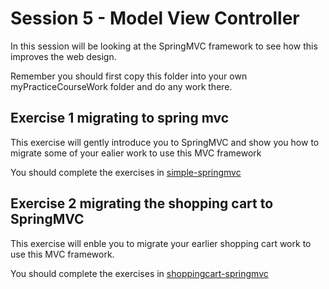 # Session 5 - Model View Controller

In this session will be looking at the SpringMVC framework to see how this improves the web design.

Remember you should first copy this folder into your own myPracticeCourseWork folder and do any work there.

## Exercise 1 migrating to spring mvc
This exercise will gently introduce you to SpringMVC and show you how to migrate some of your ealier work to use this MVC framework

You should complete the exercises in [simple-springmvc](../session6/simple-springmvc)


## Exercise 2 migrating the shopping cart to SpringMVC

This exercise will enble you to migrate your earlier shopping cart work to use this MVC framework.

You should complete the exercises in [shoppingcart-springmvc](../session6/shoppingcart-springmvc)
